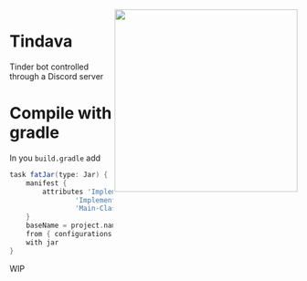 <img align="right" src="http://i.imgur.com/e2BWJKr.png" height="320" width="320"/>

# Tindava
Tinder bot controlled through a Discord server

# Compile with gradle
In you `build.gradle` add
```gradle
task fatJar(type: Jar) {
    manifest {
        attributes 'Implementation-Title': 'Gradle Jar File Example',
                'Implementation-Version': version,
                'Main-Class': 'Main'
    }
    baseName = project.name + '-all'
    from { configurations.compile.collect { it.isDirectory() ? it : zipTree(it) } }
    with jar
}
```

WIP
